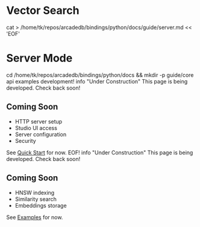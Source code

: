 # Vector Search

cat > /home/tk/repos/arcadedb/bindings/python/docs/guide/server.md << 'EOF'
# Server Mode

cd /home/tk/repos/arcadedb/bindings/python/docs && mkdir -p guide/core api examples development! info "Under Construction"
    This page is being developed. Check back soon!

## Coming Soon

- HTTP server setup
- Studio UI access
- Server configuration
- Security

See [Quick Start](../getting-started/quickstart.md) for now.
EOF! info "Under Construction"
    This page is being developed. Check back soon!

## Coming Soon

- HNSW indexing
- Similarity search
- Embeddings storage

See [Examples](../examples/vectors.md) for now.
